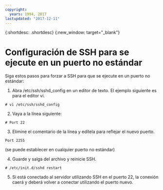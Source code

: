 ```yaml
---
copyright:
  years: 1994, 2017
lastupdated: "2017-12-11"
---
```


{:shortdesc: .shortdesc}
{:new_window: target="_blank"}

# Configuración de SSH para se ejecute en un puerto no estándar

Siga estos pasos para forzar a SSH para que se ejecute en un puerto no estándar:

1. Abra /etc/ssh/sshd_config en un editor de texto. El ejemplo siguiente es para el editor vi.
```
# vi /etc/ssh/sshd_config
```
 
2. Vaya a la línea siguiente:
```
# Port 22
```
 
3. Elimine el comentario de la línea y edítela para reflejar el nuevo puerto. 
```
Port 2255
``` 
(se puede establecer en cualquier puerto no estándar)
 
4. Guarde y salga del archivo y reinicie SSH.
```
# /etc/init.d/sshd restart
```

5. Si está conectado al servidor utilizando SSH en el puerto 22, la conexión caerá y deberá volver a conectar utilizando el puerto nuevo. 
